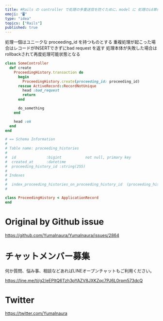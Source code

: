```yaml
---
title: #Rails の controller で処理の多重送信を防ぐために、model に 処理のid単位の履歴テーブルを作成して、transac
emoji: "🖥"
type: "idea"
topics: ["Rails"]
published: true
---
```


処理一個はユニークな proceeding_id を持つものとする
重複処理が起こった場合はレコードがINSERTできずにbad request を返す
処理本体が失敗した場合はrollbackされて再度処理可能状態となる

```rb
class SomeController
  def create
    ProceedingHistory.transaction do
      begin
        ProceedingHistory.create(proceeding_id: proceeding_id)
      rescue ActiveRecord::RecordNotUnique
        head :bad_request
        return
      end

      do_something
    end

    head :ok
  end
end

```

```rb
# == Schema Information
#
# Table name: proceeding_histories
#
#  id              :bigint           not null, primary key
#  created_at      :datetime
#  proceeding_history_id :string(255)
#
# Indexes
#
#  index_proceeding_histories_on_proceeding_history_id  (proceeding_history_id) UNIQUE
#

class ProceedingHistory < ApplicationRecord
end

```

# Original by Github issue

https://github.com/YumaInaura/YumaInaura/issues/2864








<!-- Update From Qiita API -->

# チャットメンバー募集


何か質問、悩み事、相談などあればLINEオープンチャットもご利用ください。

https://line.me/ti/g2/eEPltQ6Tzh3pYAZV8JXKZqc7PJ6L0rpm573dcQ





# Twitter


https://twitter.com/YumaInaura


<!-- Update From Qiita API -->


